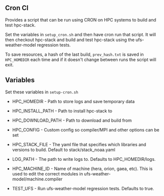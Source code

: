 ## Cron CI

Provides a script that can be run using CRON on HPC systems to build
and test hpc-stack.

Set the variables in `setup_cron.sh` and then have cron run that
script. It will then checkout hpc-stack and build and test hpc-stack
using the ufs-weather-model regression tests.

To save resources, a hash of the last build, `prev_hash.txt` is saved
in `HPC_HOMEDIR` each time and if it doesn't change
between runs the script will exit.

## Variables

Set these variables in `setup-cron.sh`

* HPC_HOMEDIR - Path to store logs and save temporary data

* HPC_INSTALL_PATH - Path to install hpc-stack to

* HPC_DOWNLOAD_PATH - Path to download and build from

* HPC_CONFIG - Custom config so compiler/MPI and other options can be set

* HPC_STACK_FILE - The yaml file that specifies which libraries and versions to build. Default to stack/stack_noaa.yaml

* LOG_PATH - The path to write logs to. Defaults to HPC_HOMEDIR/logs.

* HPC_MACHINE_ID - Name of machine (hera, orion, gaea, etc).
This is used to edit the correct modules in ufs-weather-model/machine.compiler

* TEST_UFS - Run ufs-weather-model regression tests. Defaults to true.



